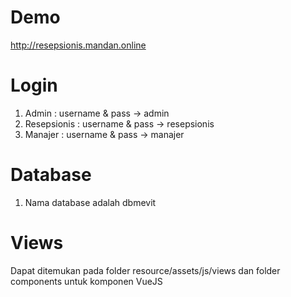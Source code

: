 # Demo 
http://resepsionis.mandan.online

# Login
1. Admin : username & pass -> admin
2. Resepsionis : username & pass -> resepsionis
3. Manajer : username & pass -> manajer

# Database
1. Nama database adalah dbmevit

# Views
Dapat ditemukan pada folder resource/assets/js/views dan folder components untuk komponen VueJS

